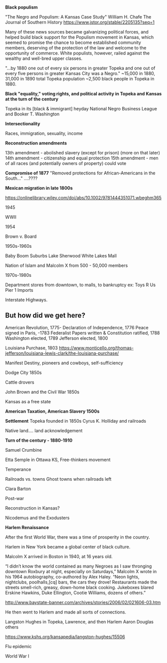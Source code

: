 
**Black populism**

"The Negro and Populism: A Kansas Case Study"
William H. Chafe
The Journal of Southern History
https://www.jstor.org/stable/2205135?seq=1

Many of these news sources became galvanizing political forces, and helped build black support for the Populism movement in Kansas, which seemed to promise the chance to become established community members, deserving of the protection of the law and welcome to the opportunity of commerce. White populists, however, railed against the wealthy and well-bred upper classes. 

"...by 1880 one out of every six persons in greater Topeka and one out of every five persons in greater Kansas City was a Negro."
~15,000 in 1880, 31,000 in 1890 total Topeka population
~2,500 black people in Topeka in 1880. 




**Black "equality," voting rights, and political activity in Topeka and Kansas at the turn of the century**

Topeka in its [black & immigrant] heyday
National Negro Business League and Booker T. Washington


**Intersectionality**

Races, immigration, sexuality, income

**Reconstruction amendments**

13th amendment - abolished slavery (except for prison) (more on that later)
14th amendment - citizenship and equal protection
15th amendment - men of all races (and potentially owners of property) could vote

**Compromise of 1877**
"Removed protections for African-Americans in the South..." ....????





**Mexican migration in late 1800s**




https://onlinelibrary.wiley.com/doi/abs/10.1002/9781444351071.wbeghm365



1945

WWII


1954

Brown v. Board

1950s-1960s

Baby Boom
Suburbs
Lake Sherwood
White Lakes Mall


Nation of Islam and Malcolm X
from 500 - 50,000 members


1970s-1980s

Department stores from downtown, to malls, to bankruptcy
ex: Toys R Us
Pier 1 Imports



Interstate Highways.



## But how did we get here? ##




American Revolution, 1775-
Declaration of Independence, 1776
Peace signed in Paris, -1783
Federalist Papers written & Constitution ratified, 1788
Washington elected, 1789
Jefferson elected, 1800

Louisiana Purchase, 1803
https://www.monticello.org/thomas-jefferson/louisiana-lewis-clark/the-louisiana-purchase/






Manifest Destiny, pioneers and cowboys, self-sufficiency

Dodge City 1850s

Cattle drovers

John Brown and the Civil War 1850s

Kansas as a free state

**American Taxation, American Slavery 1500s**





**Settlement**
Topeka founded in 1850s
Cyrus K. Holliday and railroads

Native land.... land acknowledgement


**Turn of the century - 1880-1910**

Samuel Crumbine

Etta Semple in Ottawa KS, Free-thinkers movement


Temperance

Railroads vs. towns
Ghost towns when railroads left

Clara Barton

Post-war

Reconstruction in Kansas? 

Nicodemus and the Exodusters



**Harlem Renaissance**

After the first World War, there was a time of prosperity in the country. 

Harlem in New York became a global center of black culture. 

Malcolm X arrived in Boston in 1940, at 16 years old.

“I didn’t know the world contained as many Negroes as I saw thronging downtown Roxbury at night, especially on Saturdays,” Malcolm X wrote in his 1964 autobiography, co-authored by Alex Haley. “Neon lights, nightclubs, poolhalls,[cq] bars, the cars they drove! Restaurants made the streets smell-rich, greasy, down-home black cooking. Jukeboxes blared Erskine Hawkins, Duke Ellington, Cootie Williams, dozens of others.”

http://www.baystate-banner.com/archives/stories/2006/02/021606-03.htm

He then went to Harlem and made all sorts of connections.



Langston Hughes in Topeka, Lawrence, and then Harlem 
Aaron Douglas
others


https://www.kshs.org/kansapedia/langston-hughes/15506





Flu epidemic

World War I





